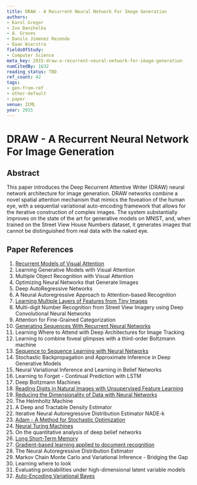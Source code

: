 ```yaml
---
title: DRAW - A Recurrent Neural Network For Image Generation
authors:
- Karol Gregor
- Ivo Danihelka
- A. Graves
- Danilo Jimenez Rezende
- Daan Wierstra
fieldsOfStudy:
- Computer Science
meta_key: 2015-draw-a-recurrent-neural-network-for-image-generation
numCitedBy: 1632
reading_status: TBD
ref_count: 42
tags:
- gen-from-ref
- other-default
- paper
venue: ICML
year: 2015
---
```


# DRAW - A Recurrent Neural Network For Image Generation

## Abstract

This paper introduces the Deep Recurrent Attentive Writer (DRAW) neural network architecture for image generation. DRAW networks combine a novel spatial attention mechanism that mimics the foveation of the human eye, with a sequential variational auto-encoding framework that allows for the iterative construction of complex images. The system substantially improves on the state of the art for generative models on MNIST, and, when trained on the Street View House Numbers dataset, it generates images that cannot be distinguished from real data with the naked eye.

## Paper References

1. [Recurrent Models of Visual Attention](2014-recurrent-models-of-visual-attention)
2. Learning Generative Models with Visual Attention
3. Multiple Object Recognition with Visual Attention
4. Optimizing Neural Networks that Generate Iimages
5. Deep AutoRegressive Networks
6. A Neural Autoregressive Approach to Attention-based Recognition
7. [Learning Multiple Layers of Features from Tiny Images](2009-learning-multiple-layers-of-features-from-tiny-images)
8. Multi-digit Number Recognition from Street View Imagery using Deep Convolutional Neural Networks
9. Attention for Fine-Grained Categorization
10. [Generating Sequences With Recurrent Neural Networks](2013-generating-sequences-with-recurrent-neural-networks)
11. Learning Where to Attend with Deep Architectures for Image Tracking
12. Learning to combine foveal glimpses with a third-order Boltzmann machine
13. [Sequence to Sequence Learning with Neural Networks](2014-sequence-to-sequence-learning-with-neural-networks)
14. Stochastic Backpropagation and Approximate Inference in Deep Generative Models
15. Neural Variational Inference and Learning in Belief Networks
16. Learning to Forget - Continual Prediction with LSTM
17. Deep Boltzmann Machines
18. [Reading Digits in Natural Images with Unsupervised Feature Learning](2011-reading-digits-in-natural-images-with-unsupervised-feature-learning)
19. [Reducing the Dimensionality of Data with Neural Networks](2006-reducing-the-dimensionality-of-data-with-neural-networks)
20. The Helmholtz Machine
21. A Deep and Tractable Density Estimator
22. Iterative Neural Autoregressive Distribution Estimator NADE-k
23. [Adam - A Method for Stochastic Optimization](2015-adam-a-method-for-stochastic-optimization)
24. [Neural Turing Machines](2014-neural-turing-machines)
25. On the quantitative analysis of deep belief networks
26. [Long Short-Term Memory](1997-long-short-term-memory)
27. [Gradient-based learning applied to document recognition](1998-gradient-based-learning-applied-to-document-recognition)
28. The Neural Autoregressive Distribution Estimator
29. Markov Chain Monte Carlo and Variational Inference - Bridging the Gap
30. Learning where to look
31. Evaluating probabilities under high-dimensional latent variable models
32. [Auto-Encoding Variational Bayes](2014-auto-encoding-variational-bayes)
